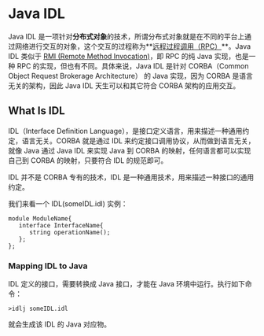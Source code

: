 # Java IDL

Java IDL 是一项针对**分布式对象**的技术，所谓分布式对象就是在不同的平台上通过网络进行交互的对象，这个交互的过程称为**[远程过程调用（RPC）](RPC.md)**。Java IDL 类似于 [RMI (Remote Method Invocation)](RMI.md)，即 RPC 的纯 Java 实现，也是一种 RPC 的实现，但也有不同。具体来说，Java IDL 是针对 CORBA（Common Object Request Brokerage Architecture） 的 Java 实现，因为 CORBA 是语言无关的架构，因此 Java IDL 天生可以和其它符合 CORBA 架构的应用交互。

## What Is IDL

IDL（Interface Definition Language），是接口定义语言，用来描述一种通用约定，语言无关。CORBA 就是通过 IDL 来约定接口调用协议，从而做到语言无关，就像 Java 通过 Java IDL 来实现 Java 到 CORBA 的映射，任何语言都可以实现自己到 CORBA 的映射，只要符合 IDL 的规范即可。

IDL 并不是 CORBA 专有的技术，IDL 是一种通用技术，用来描述一种接口的通用约定。

我们来看一个 IDL(someIDL.idl) 实例：

```IDL
module ModuleName{
   interface InterfaceName{
      string operationName();
   };
};
```

### Mapping IDL to Java

IDL 定义的接口，需要转换成 Java 接口，才能在 Java 环境中运行。执行如下命令：

```
>idlj someIDL.idl
```

就会生成该 IDL 的 Java 对应物。
